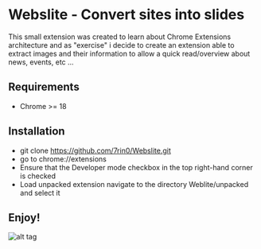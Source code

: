 # Webslite - Convert sites into slides
This small extension was created to learn about Chrome Extensions architecture and as "exercise" i decide to create an extension able to extract images and their information to allow a quick read/overview about news, events, etc ... 

## Requirements
- Chrome >= 18

## Installation
- git clone https://github.com/7rin0/Webslite.git
- go to chrome://extensions
- Ensure that the Developer mode checkbox in the top right-hand corner is checked
- Load unpacked extension navigate to the directory Weblite/unpacked and select it

## Enjoy!
![alt tag](https://github.com/7rin0/Webslite/raw/master/unpacked/src/images/gif/show.gif)
